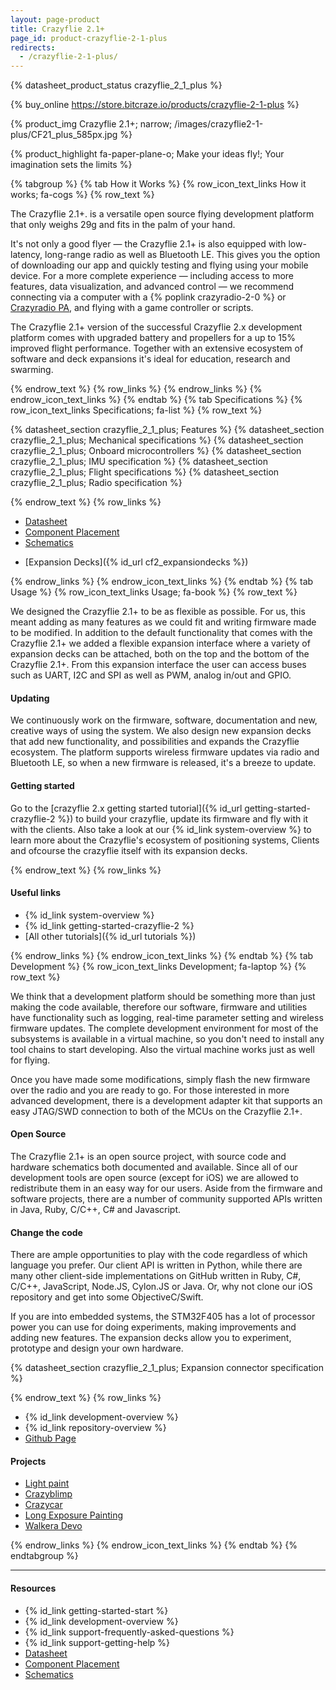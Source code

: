```yaml
---
layout: page-product
title: Crazyflie 2.1+
page_id: product-crazyflie-2-1-plus
redirects:
  - /crazyflie-2-1-plus/
---
```

{% datasheet_product_status crazyflie_2_1_plus  %}

{% buy_online https://store.bitcraze.io/products/crazyflie-2-1-plus %}

{% product_img Crazyflie 2.1+; narrow;
/images/crazyflie2-1-plus/CF21_plus_585px.jpg
%}





{% product_highlight
fa-paper-plane-o;
Make your ideas fly!; Your imagination sets the limits
%}







{% tabgroup %}
{% tab How it Works %}
{% row_icon_text_links How it works; fa-cogs %}
{% row_text %}

The Crazyflie 2.1+. is a versatile open source flying development platform that only weighs 29g and fits in the palm of your hand.

It's not only a good flyer — the Crazyflie 2.1+ is also equipped with low-latency, long-range
radio as well as Bluetooth LE. This gives you the option of downloading our app and quickly testing and flying using your mobile device.
For a more complete experience — including access to more features, data visualization, and advanced control — we recommend connecting via a computer with a {% poplink crazyradio-2-0 %} or  [Crazyradio PA](/products/crazyradio-pa/), and flying with a game controller or scripts.

The Crazyflie 2.1+ version of the successful Crazyflie 2.x development platform comes with upgraded battery and propellers for a up to 15% improved flight performance. Together with an extensive ecosystem of software and deck expansions it's ideal for education, research and swarming.


{% endrow_text %}
{% row_links %}
{% endrow_links %}
{% endrow_icon_text_links %}
{% endtab %}
{% tab Specifications %}
{% row_icon_text_links Specifications; fa-list %}
{% row_text %}

{% datasheet_section crazyflie_2_1_plus; Features %}
{% datasheet_section crazyflie_2_1_plus; Mechanical specifications %}
{% datasheet_section crazyflie_2_1_plus; Onboard microcontrollers %}
{% datasheet_section crazyflie_2_1_plus; IMU specification %}
{% datasheet_section crazyflie_2_1_plus; Flight specifications %}
{% datasheet_section crazyflie_2_1_plus; Radio specification %}


{% endrow_text %}
{% row_links %}

- [Datasheet](/documentation/hardware/crazyflie_2_1_plus/crazyflie_2_1_plus-datasheet.pdf)
- [Component Placement](/documentation/hardware/crazyflie_2_1/cf2.1_component_placement.pdf)
- [Schematics](/documentation/hardware/crazyflie_2_1/crazyflie_2.1_schematics_rev.b.pdf)
* [Expansion Decks]({% id_url cf2_expansiondecks %})


{% endrow_links %}
{% endrow_icon_text_links %}
{% endtab %}
{% tab Usage %}
{% row_icon_text_links Usage; fa-book %}
{% row_text %}

We designed the Crazyflie 2.1+ to be as flexible as possible. For us, this meant adding as many features as we could fit and writing firmware made to be modified. In addition to the default functionality that comes with the Crazyflie 2.1+ we added a flexible expansion interface where a variety of expansion
decks can be attached, both on the top and the bottom of the Crazyflie 2.1+. From this expansion interface the user can access buses
such as UART, I2C and SPI as well as PWM, analog in/out and GPIO.

#### Updating

We continuously work on the firmware, software, documentation and new, creative ways of using
the system. We also design new expansion decks that add new functionality,
and possibilities and expands the Crazyflie ecosystem.
The platform supports wireless firmware
updates via radio and Bluetooth LE, so when a new firmware is released,
it's a breeze to update.

#### Getting started

Go to the [crazyflie 2.x getting started tutorial]({% id_url getting-started-crazyflie-2 %}) to build your crazyflie, update its firmware and fly with it with the clients. Also take a look at our {% id_link system-overview %} to learn more about the Crazyflie's ecosystem of positioning systems, Clients and ofcourse the crazyflie itself with its expansion decks.



{% endrow_text %}
{% row_links %}
#### Useful links
* {% id_link system-overview %}
* {% id_link getting-started-crazyflie-2 %}
* [All other tutorials]({% id_url tutorials %})

{% endrow_links %}
{% endrow_icon_text_links %}
{% endtab %}
{% tab Development %}
{% row_icon_text_links Development;  fa-laptop %}
{% row_text %}

We think that a development platform should be something more than
just making the code available, therefore our software, firmware
and utilities have functionality such as logging, real-time parameter setting and
wireless firmware updates. The complete development environment for
most of the subsystems is available in a virtual machine, so you
don't need to install any tool chains to start developing. Also the
virtual machine works just as well for flying.

Once you have made some modifications, simply flash the new firmware
over the radio and you are ready to go.
For those interested in more advanced development, there is a
development adapter kit that supports an easy JTAG/SWD connection to
both of the MCUs on the Crazyflie 2.1+.

#### Open Source

The Crazyflie 2.1+ is an open source project, with source code and
hardware schematics both documented and available.
Since all of our development tools are open source (except for iOS) we are
allowed to redistribute them in an easy way for our users. Aside from the
firmware and software projects, there are a number of community
supported APIs written in Java, Ruby, C/C++, C# and Javascript.

#### Change the code

There are ample opportunities to play with the code regardless of which language you prefer.
Our client API is written in Python, while there are many other client-side implementations on GitHub written
in Ruby, C#, C/C++, JavaScript, Node.JS, Cylon.JS or Java.
Or, why not clone our iOS repository and get into some ObjectiveC/Swift.

If you are into embedded systems, the STM32F405 has a lot of processor power you can use for doing experiments, making improvements and adding new features. The expansion decks allow you to experiment, prototype and design your own hardware.


{% datasheet_section crazyflie_2_1_plus; Expansion connector specification %}



{% endrow_text %}
{% row_links %}
- {% id_link development-overview %}
- {% id_link repository-overview %}
- [Github Page](https://github.com/bitcraze)

#### Projects
* [Light paint](https://www.hackster.io/krichardsson/light-paint-with-a-drone-d050af)
* [Crazyblimp](https://www.hackster.io/ataffanel/crazyfblimp-6a081b)
* [Crazycar](https://www.hackster.io/evoggy/crazycar-3c14b6)
* [Long Exposure Painting](https://www.hackster.io/chromebookbob/long-exposure-light-painting-2c4106)
* [Walkera Devo](https://www.hackster.io/crazyflie-net/walkera-devo-7e-transmitter-crazyflie-2-mod-c32aa5)






{% endrow_links %}
{% endrow_icon_text_links %}
{% endtab %}
{% endtabgroup %}



---

#### Resources

- {% id_link getting-started-start %}
- {% id_link development-overview %}
- {% id_link support-frequently-asked-questions %}
- {% id_link support-getting-help %}
- [Datasheet](/documentation/hardware/crazyflie_2_1_plus/crazyflie_2_1_plus-datasheet.pdf)
- [Component Placement](/documentation/hardware/crazyflie_2_1/cf2.1_component_placement.pdf)
- [Schematics](/documentation/hardware/crazyflie_2_1/crazyflie_2.1_schematics_rev.b.pdf)
